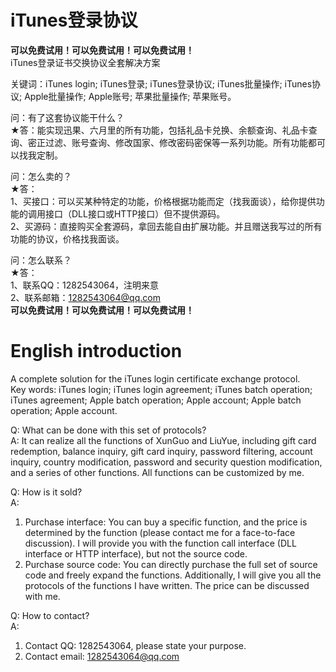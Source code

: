 # iTunes登录协议
**可以免费试用！可以免费试用！可以免费试用！**  
iTunes登录证书交换协议全套解决方案  
  
关键词：iTunes login; iTunes登录; iTunes登录协议; iTunes批量操作; iTunes协议; Apple批量操作; Apple账号; 苹果批量操作; 苹果账号。  
  
问：有了这套协议能干什么？  
★答：能实现迅果、六月里的所有功能，包括礼品卡兑换、余额查询、礼品卡查询、密正过滤、账号查询、修改国家、修改密码密保等一系列功能。所有功能都可以找我定制。  
  
问：怎么卖的？  
★答：  
1、买接口：可以买某种特定的功能，价格根据功能而定（找我面谈），给你提供功能的调用接口（DLL接口或HTTP接口）但不提供源码。  
2、买源码：直接购买全套源码，拿回去能自由扩展功能。并且赠送我写过的所有功能的协议，价格找我面谈。  
  
问：怎么联系？  
★答：  
1、联系QQ：1282543064，注明来意  
2、联系邮箱：1282543064@qq.com  
**可以免费试用！可以免费试用！可以免费试用！**  
  
  
# English introduction
A complete solution for the iTunes login certificate exchange protocol.  
Key words: iTunes login; iTunes login agreement; iTunes batch operation; iTunes agreement; Apple batch operation; Apple account; Apple batch operation; Apple account.  
  
Q: What can be done with this set of protocols?  
A: It can realize all the functions of XunGuo and LiuYue, including gift card redemption, balance inquiry, gift card inquiry, password filtering, account inquiry, country modification, password and security question modification, and a series of other functions. All functions can be customized by me.  
  
Q: How is it sold?  
A:  
1. Purchase interface: You can buy a specific function, and the price is determined by the function (please contact me for a face-to-face discussion). I will provide you with the function call interface (DLL interface or HTTP interface), but not the source code.  
2. Purchase source code: You can directly purchase the full set of source code and freely expand the functions. Additionally, I will give you all the protocols of the functions I have written. The price can be discussed with me.   
  
Q: How to contact?  
A:  
1. Contact QQ: 1282543064, please state your purpose.  
2. Contact email: 1282543064@qq.com  
